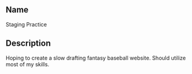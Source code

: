 


## Name
Staging Practice 

## Description
Hoping to create a slow drafting fantasy baseball website.  Should utilize most of my skills.


